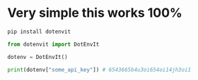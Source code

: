 # Very simple this works 100%

```bash
pip install dotenvit
```

```python
from dotenvit import DotEnvIt

dotenv = DotEnvIt()

print(dotenv["some_api_key"]) # 6543665b4u3oi654oi14jh3oi1
```